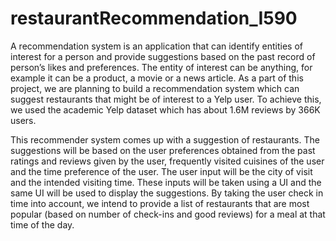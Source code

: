 # restaurantRecommendation_I590
A recommendation system is an application that can identify entities of interest for a person and provide suggestions based on the past record of person’s likes and preferences. The entity of interest can be anything, for example it can be a product, a movie or a news article. As a part of this project, we are planning to build a recommendation system which can suggest restaurants that might be of interest to a Yelp user. To achieve this, we used the academic Yelp dataset which has about 1.6M reviews by 366K users. 

This recommender system comes up with a suggestion of restaurants. The suggestions will be based on the user preferences obtained from the past ratings and reviews given by the user, frequently visited cuisines of the user and the time preference of the user. 
The user input will be the city of visit and the intended visiting time. These inputs will be taken using a UI and the same UI will be used to display the suggestions. By taking the user check in time into account, we intend to provide a list of restaurants that are most popular (based on number of check-ins and good reviews) for a meal at that time of the day.
